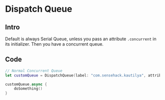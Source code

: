 # Dispatch Queue

## Intro

Default is always Serial Queue, unless you pass an attribute `.concurrent` in its initializer.
Then you have a concurrent queue.

## Code

```swift
// Normal Concurrent Queue
let customQueue = DispatchQueue(label: "com.sensehack.kautilya", attributes: .concurrent)

customQueue.async {
	doSomething()
}
```